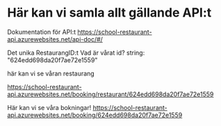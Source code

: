 # Här kan vi samla allt gällande API:t

Dokumentation för API:t
https://school-restaurant-api.azurewebsites.net/api-doc/#/

Det unika RestaurangID:t
Vad är vårat id? string: "624edd698da20f7ae72e1559"

här kan vi se våran restaurang

https://school-restaurant-api.azurewebsites.net/booking/restaurant/624edd698da20f7ae72e1559

Här kan vi se våra bokningar!
https://school-restaurant-api.azurewebsites.net/booking/624edd698da20f7ae72e1559
